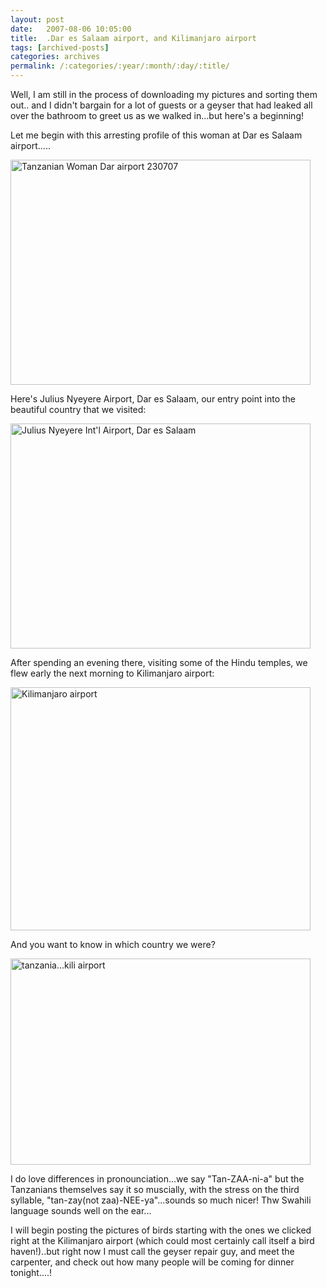 ```yaml
---
layout: post
date:	2007-08-06 10:05:00
title:  .Dar es Salaam airport, and Kilimanjaro airport
tags: [archived-posts]
categories: archives
permalink: /:categories/:year/:month/:day/:title/
---
```

Well, I am still in the process of downloading my pictures and sorting them out.. and I didn't bargain for a lot of guests or a geyser that had leaked all over the bathroom to greet us as we walked in...but here's a beginning!

Let me begin with this arresting profile of this woman at Dar es Salaam airport.....


<a href="http://www.flickr.com/photos/10995900@N07/1024134907/" title="Photo Sharing"><img src="http://farm2.static.flickr.com/1019/1024134907_1031ccc29e_o.jpg" width="480" height="360" alt="Tanzanian Woman Dar airport 230707" /></a>

<lj-cut text="for pictures of Dar es Salaam airport and Kilimanjaro Airport, click here">

Here's Julius Nyeyere Airport, Dar es Salaam, our entry point into the beautiful country that we visited:

<a href="http://www.flickr.com/photos/10995900@N07/1024209863/" title="Photo Sharing"><img src="http://farm2.static.flickr.com/1248/1024209863_52901b3db8_o.jpg" width="480" height="360" alt="Julius Nyeyere Int'l Airport, Dar es Salaam" /></a>

After spending an evening there, visiting some of the Hindu temples, we flew early the next morning to Kilimanjaro airport:


<a href="http://www.flickr.com/photos/10995900@N07/1024169589/" title="Photo Sharing"><img src="http://farm2.static.flickr.com/1325/1024169589_01faf702f4_o.jpg" width="480" height="389" alt="Kilimanjaro airport" /></a>

And you want to know in which country we were?

<a href="http://www.flickr.com/photos/10995900@N07/1024158859/" title="Photo Sharing"><img src="http://farm2.static.flickr.com/1181/1024158859_ae4f0dd87d_o.jpg" width="480" height="330" alt="tanzania...kili airport" /></a>

</lj-cut>

I do love differences in pronounciation...we say "Tan-ZAA-ni-a" but the Tanzanians themselves say it so muscially, with the stress on the third syllable, "tan-zay(not zaa)-NEE-ya"...sounds so much nicer! Thw Swahili language sounds well on the ear...


I will begin posting the pictures of birds starting with the ones we clicked right at the Kilimanjaro airport (which could most certainly call itself a bird haven!)..but right now I must call the geyser repair guy, and meet the carpenter, and check out how many people will be coming for dinner tonight....!
